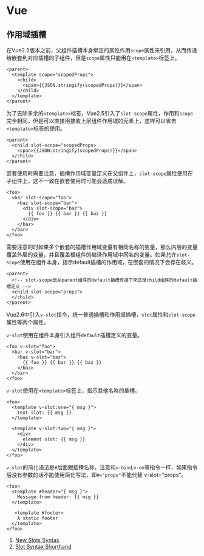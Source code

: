 # Vue

## 作用域插槽

在Vue2.5版本之前，父组件插槽本身绑定的属性作用`scope`属性来引用，从而传递给嵌套到对应插槽的子组件，但是`scope`属性只能用在`<template>`标签上。

```vue
<parent>
  <template scope="scopedProps">
    <child>
      <span>{{JSON.stringify(scopedProps)}}</span>
    </child>
  </template>
</parent>
```

为了去除多余的`<template>`标签，Vue2.5引入了`slot-scope`属性，作用和`scope`完全相同，但是可以直接用接收上层组件作用域的元素上，这样可以省去`<template>`标签的使用。

```vue
<parent>
  <child slot-scope="scopedProps>
    <span>{{JSON.stringify(scopedProps)}}</span>
  </child>
</parent>
```

嵌套使用时需要注意，插槽作用域变量定义在父组件上，`slot-scope`属性使用在子组件上，这不一致在嵌套使用时可能会造成误解。

```vue
<foo>
  <bar slot-scope="foo">
    <baz slot-scope="bar">
      <div slot-scope="baz">
        {{ foo }} {{ bar }} {{ baz }}
      </div>
    </baz>
  </bar>
</foo>
```

需要注意的时如果多个嵌套的插槽作用域变量有相同名称的变量，那么内层的变量覆盖外层的变量，并且覆盖根组件的编译作用域中同名的变量。如果允许`slot-scope`使用在组件本身，指示default插槽的作用域，在嵌套的情况下会存在歧义。

```vue
<parent>
  <!-- slot-scope是从parent组件的default插槽传递下来还是child组件的default插槽定义 -->
  <child slot-scope="props">
  </child>
</parent>
```

Vue2.6中引入`v-slot`指令，统一普通插槽和作用域插槽，`slot`属性和`slot-scope`属性等两个属性。

`v-slot`使用在组件本身引入组件`default`插槽定义的变量。

```vue
<foo v-slot="foo">
  <bar v-slot="bar">
    <baz v-slot="baz">
      {{ foo }} {{ bar }} {{ baz }}
    </baz>
  </bar>
</foo>
```

`v-slot`使用在`<template>`标签上，指示其他名称的插槽。

```vue
<foo>
  <template v-slot:one="{ msg }">
    text slot: {{ msg }}
  </template>

  <template v-slot:two="{ msg }">
    <div>
      element slot: {{ msg }}
    </div>
  </template>
</foo>
```

`v-slot`的简化语法是`#`后面跟插槽名称，注意和`v-bind`,`v-on`等指令一样，如果指令后没有参数的话不能使用简化写法，即`#="props"`不能代替`v-slot="props"。

```vue
<foo>
  <template #header="{ msg }">
    Message from header: {{ msg }}
  </template>

   <template #footer>
    A static footer
  </template>
</foo>
```


1. [New Slots Syntax](https://github.com/vuejs/rfcs/blob/master/active-rfcs/0001-new-slot-syntax.md)
1. [Slot Syntax Shorthand](https://github.com/vuejs/rfcs/blob/master/active-rfcs/0002-slot-syntax-shorthand.md)
